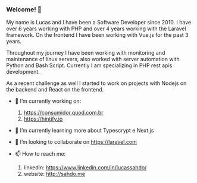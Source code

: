 ### Welcome! 👋

My name is Lucas and I have been a Software Developer since 2010. I have over 6 years working with PHP and over 4 years working with the Laravel framework. On the frontend I have been working with Vue.js for the past 3 years.

Throughout my journey I have been working with monitoring and maintenance of linux servers, also worked with server automation with Python and Bash Script. Currently I am specializing in PHP rest apis development.

As a recent challenge as well I started to work on projects with Nodejs on the backend and React on the frontend.

- 🔭 I’m currently working on: 
    1. https://consumidor.quod.com.br 
    2. https://hintify.io
- 🌱 I’m currently learning more about Typescrypt e Next.js
- 👯 I’m looking to collaborate on https://laravel.com

- 📫 How to reach me: 
    1. linkedin: https://www.linkedin.com/in/lucassahdo/
    2. website: http://sahdo.me
